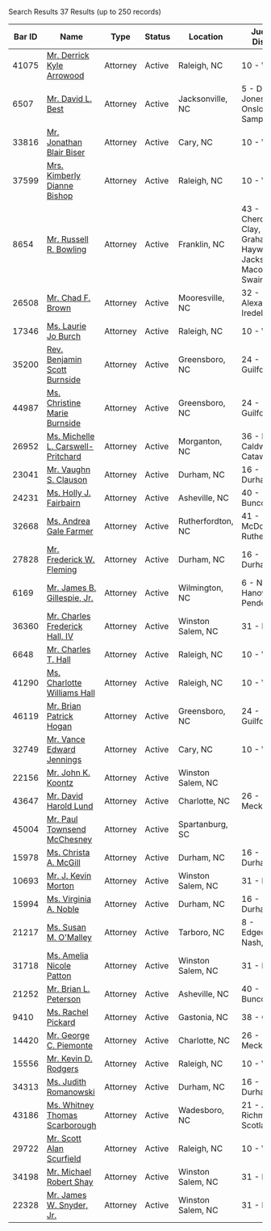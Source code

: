 Search Results 37 Results (up to 250 records)

| Bar ID | Name | Type | Status | Location | Judicial District |
| --- | --- | --- | --- | --- | --- |
| 41075 | [Mr. Derrick Kyle Arrowood](https://portal.ncbar.gov/Verification/viewer.aspx?ID=41075) | Attorney | Active | Raleigh, NC | 10 - Wake |
| 6507 | [Mr. David L. Best](https://portal.ncbar.gov/Verification/viewer.aspx?ID=6507) | Attorney | Active | Jacksonville, NC | 5 - Duplin, Jones, Onslow, Sampson |
| 33816 | [Mr. Jonathan Blair Biser](https://portal.ncbar.gov/Verification/viewer.aspx?ID=33816) | Attorney | Active | Cary, NC | 10 - Wake |
| 37599 | [Mrs. Kimberly Dianne Bishop](https://portal.ncbar.gov/Verification/viewer.aspx?ID=37599) | Attorney | Active | Raleigh, NC | 10 - Wake |
| 8654 | [Mr. Russell R. Bowling](https://portal.ncbar.gov/Verification/viewer.aspx?ID=8654) | Attorney | Active | Franklin, NC | 43 - Cherokee, Clay, Graham, Haywood, Jackson, Macon, Swain |
| 26508 | [Mr. Chad F. Brown](https://portal.ncbar.gov/Verification/viewer.aspx?ID=26508) | Attorney | Active | Mooresville, NC | 32 - Alexander, Iredell |
| 17346 | [Ms. Laurie Jo Burch](https://portal.ncbar.gov/Verification/viewer.aspx?ID=17346) | Attorney | Active | Raleigh, NC | 10 - Wake |
| 35200 | [Rev. Benjamin Scott Burnside](https://portal.ncbar.gov/Verification/viewer.aspx?ID=35200) | Attorney | Active | Greensboro, NC | 24 - Guilford |
| 44987 | [Ms. Christine Marie Burnside](https://portal.ncbar.gov/Verification/viewer.aspx?ID=44987) | Attorney | Active | Greensboro, NC | 24 - Guilford |
| 26952 | [Ms. Michelle L. Carswell-Pritchard](https://portal.ncbar.gov/Verification/viewer.aspx?ID=26952) | Attorney | Active | Morganton, NC | 36 - Burke, Caldwell, Catawba |
| 23041 | [Mr. Vaughn S. Clauson](https://portal.ncbar.gov/Verification/viewer.aspx?ID=23041) | Attorney | Active | Durham, NC | 16 - Durham |
| 24231 | [Ms. Holly J. Fairbairn](https://portal.ncbar.gov/Verification/viewer.aspx?ID=24231) | Attorney | Active | Asheville, NC | 40 - Buncombe |
| 32668 | [Ms. Andrea Gale Farmer](https://portal.ncbar.gov/Verification/viewer.aspx?ID=32668) | Attorney | Active | Rutherfordton, NC | 41 - McDowell, Rutherford |
| 27828 | [Mr. Frederick W. Fleming](https://portal.ncbar.gov/Verification/viewer.aspx?ID=27828) | Attorney | Active | Durham, NC | 16 - Durham |
| 6169 | [Mr. James B. Gillespie, Jr.](https://portal.ncbar.gov/Verification/viewer.aspx?ID=6169) | Attorney | Active | Wilmington, NC | 6 - New Hanover, Pender |
| 36360 | [Mr. Charles Frederick Hall, IV](https://portal.ncbar.gov/Verification/viewer.aspx?ID=36360) | Attorney | Active | Winston Salem, NC | 31 - Forsyth |
| 6648 | [Mr. Charles T. Hall](https://portal.ncbar.gov/Verification/viewer.aspx?ID=6648) | Attorney | Active | Raleigh, NC | 10 - Wake |
| 41290 | [Ms. Charlotte Williams Hall](https://portal.ncbar.gov/Verification/viewer.aspx?ID=41290) | Attorney | Active | Raleigh, NC | 10 - Wake |
| 46119 | [Mr. Brian Patrick Hogan](https://portal.ncbar.gov/Verification/viewer.aspx?ID=46119) | Attorney | Active | Greensboro, NC | 24 - Guilford |
| 32749 | [Mr. Vance Edward Jennings](https://portal.ncbar.gov/Verification/viewer.aspx?ID=32749) | Attorney | Active | Cary, NC | 10 - Wake |
| 22156 | [Mr. John K. Koontz](https://portal.ncbar.gov/Verification/viewer.aspx?ID=22156) | Attorney | Active | Winston Salem, NC |  |
| 43647 | [Mr. David Harold Lund](https://portal.ncbar.gov/Verification/viewer.aspx?ID=43647) | Attorney | Active | Charlotte, NC | 26 - Mecklenburg |
| 45004 | [Mr. Paul Townsend McChesney](https://portal.ncbar.gov/Verification/viewer.aspx?ID=45004) | Attorney | Active | Spartanburg, SC |  |
| 15978 | [Ms. Christa A. McGill](https://portal.ncbar.gov/Verification/viewer.aspx?ID=15978) | Attorney | Active | Durham, NC | 16 - Durham |
| 10693 | [Mr. J. Kevin Morton](https://portal.ncbar.gov/Verification/viewer.aspx?ID=10693) | Attorney | Active | Winston Salem, NC | 31 - Forsyth |
| 15994 | [Ms. Virginia A. Noble](https://portal.ncbar.gov/Verification/viewer.aspx?ID=15994) | Attorney | Active | Durham, NC | 16 - Durham |
| 21217 | [Ms. Susan M. O'Malley](https://portal.ncbar.gov/Verification/viewer.aspx?ID=21217) | Attorney | Active | Tarboro, NC | 8 - Edgecombe, Nash, Wilson |
| 31718 | [Ms. Amelia Nicole Patton](https://portal.ncbar.gov/Verification/viewer.aspx?ID=31718) | Attorney | Active | Winston Salem, NC | 31 - Forsyth |
| 21252 | [Mr. Brian L. Peterson](https://portal.ncbar.gov/Verification/viewer.aspx?ID=21252) | Attorney | Active | Asheville, NC | 40 - Buncombe |
| 9410 | [Ms. Rachel Pickard](https://portal.ncbar.gov/Verification/viewer.aspx?ID=9410) | Attorney | Active | Gastonia, NC | 38 - Gaston |
| 14420 | [Mr. George C. Piemonte](https://portal.ncbar.gov/Verification/viewer.aspx?ID=14420) | Attorney | Active | Charlotte, NC | 26 - Mecklenburg |
| 15556 | [Mr. Kevin D. Rodgers](https://portal.ncbar.gov/Verification/viewer.aspx?ID=15556) | Attorney | Active | Raleigh, NC | 10 - Wake |
| 34313 | [Ms. Judith Romanowski](https://portal.ncbar.gov/Verification/viewer.aspx?ID=34313) | Attorney | Active | Durham, NC | 16 - Durham |
| 43186 | [Ms. Whitney Thomas Scarborough](https://portal.ncbar.gov/Verification/viewer.aspx?ID=43186) | Attorney | Active | Wadesboro, NC | 21 - Anson, Richmond, Scotland |
| 29722 | [Mr. Scott Alan Scurfield](https://portal.ncbar.gov/Verification/viewer.aspx?ID=29722) | Attorney | Active | Raleigh, NC | 10 - Wake |
| 34198 | [Mr. Michael Robert Shay](https://portal.ncbar.gov/Verification/viewer.aspx?ID=34198) | Attorney | Active | Winston Salem, NC | 31 - Forsyth |
| 22328 | [Mr. James W. Snyder, Jr.](https://portal.ncbar.gov/Verification/viewer.aspx?ID=22328) | Attorney | Active | Winston Salem, NC | 31 - Forsyth |